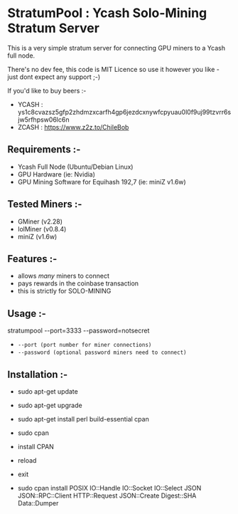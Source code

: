 # StratumPool : Ycash Solo-Mining Stratum Server

This is a very simple stratum server for connecting GPU miners to a Ycash full node.

There's no dev fee, this code is MIT Licence so use it however you like - just dont expect any support ;-)

If you'd like to buy beers :-

- YCASH : ys1c8cvazsz5gfp2zhdmzxcarfh4gp6jezdcxnywfcpyuau0l0f9uj99tzvrr6sjw5rfhpsw06lc6n
- ZCASH : https://www.z2z.to/ChileBob

## Requirements :-

- Ycash Full Node (Ubuntu/Debian Linux)
- GPU Hardware (ie: Nvidia)
- GPU Mining Software for Equihash 192,7 (ie: miniZ v1.6w)

## Tested Miners :-

- GMiner (v2.28)
- lolMiner (v0.8.4)
- miniZ (v1.6w)

## Features :-

- allows *many* miners to connect
- pays rewards in the coinbase transaction
- this is strictly for SOLO-MINING

## Usage :-

stratumpool --port=3333 --password=notsecret

* `--port (port number for miner connections)`
* `--password (optional password miners need to connect)`

## Installation  :-

* sudo apt-get update
* sudo apt-get upgrade
* sudo apt-get install perl build-essential cpan
* sudo cpan
* install CPAN
* reload
* exit

* sudo cpan install POSIX IO::Handle IO::Socket IO::Select JSON	JSON::RPC::Client HTTP::Request JSON::Create Digest::SHA Data::Dumper
